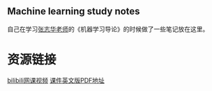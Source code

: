 ## Machine learning study notes
自己在学习[张志华老师](http://www.math.pku.edu.cn/teachers/zhzhang/)的《机器学习导论》的时候做了一些笔记放在这里。

# 资源链接
[bilibili网课视频](https://www.bilibili.com/video/av41541089/)
[课件英文版PDF地址](https://github.com/ZJUGuoShuai/MachineLearningLectureNotes)

